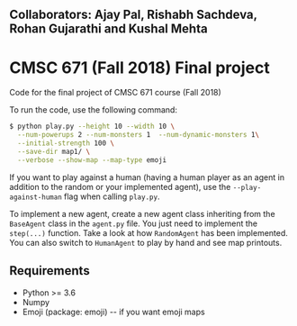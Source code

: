 
## Collaborators: Ajay Pal, Rishabh Sachdeva, Rohan Gujarathi and Kushal Mehta


# CMSC 671 (Fall 2018) Final project

Code for the final project of CMSC 671 course (Fall 2018)

To run the code, use the following command:
```bash
$ python play.py --height 10 --width 10 \
  --num-powerups 2 --num-monsters 1  --num-dynamic-monsters 1\
  --initial-strength 100 \
  --save-dir map1/ \
  --verbose --show-map --map-type emoji
```

If you want to play against a human (having a human player as an agent in addition to the random or your implemented agent), use the `--play-against-human` flag when calling `play.py`.

To implement a new agent, create a new agent class inheriting from the `BaseAgent` class in the `agent.py` file. You just need to implement the `step(...)` function. Take a look at how `RandomAgent` has been implemented. You can also switch to `HumanAgent` to play by hand and see map printouts.

## Requirements
* Python >= 3.6
* Numpy
* Emoji (package: emoji) -- if you want emoji maps
